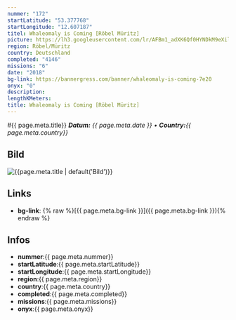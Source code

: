 ```yaml
---
nummer: "172"
startLatitude: "53.377768"
startLongitude: "12.607187"
titel: Whaleomaly is Coming [Röbel Müritz]
picture: https://lh3.googleusercontent.com/lr/AFBm1_adXK6Qf0HYNDkM9eXilX8qjJCzbS9Ce-FSAnQ_0IRIxGw4KHo_l0iIby16_dTIoh_CD22t2hX00OOV177jj2klAdX9jAJFvLWIRYTaXvzLt1JiEB-ytE40cI2xRYZkdxLXVLmSfTZkFBwn_H8czZy5BoUWZW22jiIONs2LGHApVqrG4oOk0KBJyCbU3eXwhjhT_FIj6XKKYMz1qdY1Z0Rfq7JlmsLkl6SZTpVTdire0U1FTQrQEDQMBuDEWX9UCJDQfmGrLfcYO7mZm1SGtCPgodVnJbyhIthgYK339nTrT9UAvODtr5CpTU28XwWXNrF6lO0mQ8UgiHRELebRXMqMqcIVb17rDZ8sPrZ5mUvIRW3XoJzz1GzYM0QuVUdpj1uzGeXasaMXBCKq0NB5bLoFHQQ7v0FRfXUv067QloD3IOVl7mBqYjC6fN07gQR9aR1Vn2H_VnGASOsMs3rf2TtbW9IowbhMxwskzh40-zN5E8ScgqOiWRFSAMZIb3nyt_7fkHT4dkcK9XQyNVFiynA5lHqFg7NyA138Yw1wrGTfkpG3j0DjTeIjam08iYwH-rBS2xBpOf7IF06ztek6tyq0RLO_Pb7hDOH2MU4toxLYDjhtFe-K7PJz0V3GM_dlnw5wxWtoryiDV7MPnFaAkPEabFF6763IkJZyuwcY--XqkMINnuVdgs5xI4Xkgp-EMLD5hlwuoBkG1wXCp4dBLTdmOi2RoyXWinkYOdYfN-Z-4J8uBWLmW4PG0LhV81ubL9hZdCAz8g0K5uG1OGG2Vkz024zwSFvTmGDigCMKiyUSBLtK5YjJiOk_VYsWRG-UzL2561vsI7UreLjLUjR8BpdTZIaOSvsAGR3F
region: Röbel/Müritz
country: Deutschland
completed: "4146"
missions: "6"
date: "2018"
bg-link: https://bannergress.com/banner/whaleomaly-is-coming-7e20
onyx: "0"
description: 
lengthKMeters: 
title: Whaleomaly is Coming [Röbel Müritz]
---
```


#{{ page.meta.title}}
_**Datum:** {{ page.meta.date }} • **Country:**{{ page.meta.country}}_

## Bild
![{{page.meta.title | default('Bild')}}]({{page.meta.picture}})

## Links
- **bg-link**: {% raw %}[{{ page.meta.bg-link }}]({{ page.meta.bg-link }}){% endraw %}

## Infos
- **nummer**:{{ page.meta.nummer}}
- **startLatitude**:{{ page.meta.startLatitude}}
- **startLongitude**:{{ page.meta.startLongitude}}
- **region**:{{ page.meta.region}}
- **country**:{{ page.meta.country}}
- **completed**:{{ page.meta.completed}}
- **missions**:{{ page.meta.missions}}
- **onyx**:{{ page.meta.onyx}}

